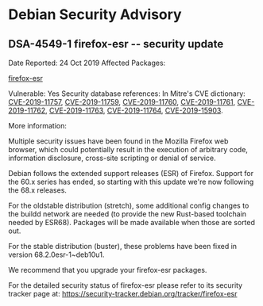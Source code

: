 
Debian Security Advisory
========================


DSA-4549-1 firefox-esr -- security update
-----------------------------------------



Date Reported:
24 Oct 2019
Affected Packages:

[firefox-esr](https://packages.debian.org/src:firefox-esr)

Vulnerable:
Yes
Security database references:
In Mitre's CVE dictionary: [CVE-2019-11757](https://security-tracker.debian.org/tracker/CVE-2019-11757), [CVE-2019-11759](https://security-tracker.debian.org/tracker/CVE-2019-11759), [CVE-2019-11760](https://security-tracker.debian.org/tracker/CVE-2019-11760), [CVE-2019-11761](https://security-tracker.debian.org/tracker/CVE-2019-11761), [CVE-2019-11762](https://security-tracker.debian.org/tracker/CVE-2019-11762), [CVE-2019-11763](https://security-tracker.debian.org/tracker/CVE-2019-11763), [CVE-2019-11764](https://security-tracker.debian.org/tracker/CVE-2019-11764), [CVE-2019-15903](https://security-tracker.debian.org/tracker/CVE-2019-15903).  

More information:

Multiple security issues have been found in the Mozilla Firefox web
browser, which could potentially result in the execution of arbitrary
code, information disclosure, cross-site scripting or denial of service.


Debian follows the extended support releases (ESR) of Firefox. Support
for the 60.x series has ended, so starting with this update we're now
following the 68.x releases.


For the oldstable distribution (stretch), some additional config changes
to the buildd network are needed (to provide the new Rust-based toolchain
needed by ESR68). Packages will be made available when those are sorted out.


For the stable distribution (buster), these problems have been fixed in
version 68.2.0esr-1~deb10u1.


We recommend that you upgrade your firefox-esr packages.


For the detailed security status of firefox-esr please refer to
its security tracker page at:
<https://security-tracker.debian.org/tracker/firefox-esr>





